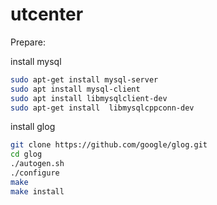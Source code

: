 # utcenter

Prepare:

install mysql
```bash
sudo apt-get install mysql-server
sudo apt install mysql-client
sudo apt install libmysqlclient-dev
sudo apt-get install  libmysqlcppconn-dev
```

install glog
```bash
git clone https://github.com/google/glog.git
cd glog
./autogen.sh
./configure
make
make install
```